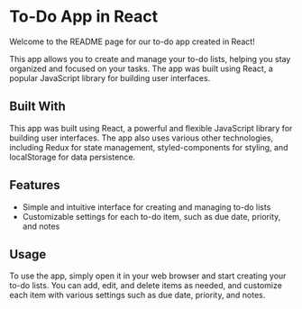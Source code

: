 # To-Do App in React

Welcome to the README page for our to-do app created in React!

This app allows you to create and manage your to-do lists, helping you stay organized and focused on your tasks. The app was built using React, a popular JavaScript library for building user interfaces.

## Built With

This app was built using React, a powerful and flexible JavaScript library for building user interfaces. The app also uses various other technologies, including Redux for state management, styled-components for styling, and localStorage for data persistence.

## Features

- Simple and intuitive interface for creating and managing to-do lists
- Customizable settings for each to-do item, such as due date, priority, and notes

## Usage

To use the app, simply open it in your web browser and start creating your to-do lists. You can add, edit, and delete items as needed, and customize each item with various settings such as due date, priority, and notes.

